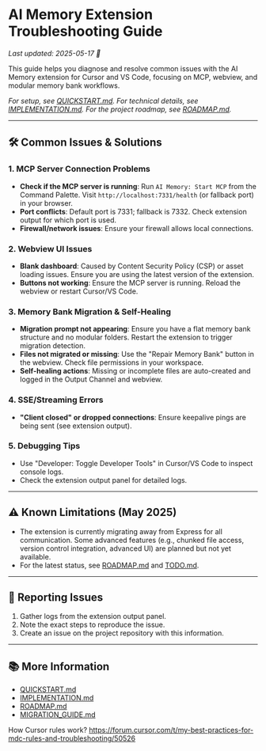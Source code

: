 # AI Memory Extension Troubleshooting Guide

_Last updated: 2025-05-17 🐹_

This guide helps you diagnose and resolve common issues with the AI Memory extension for Cursor and VS Code, focusing on MCP, webview, and modular memory bank workflows.

_For setup, see [QUICKSTART.md](./QUICKSTART.md). For technical details, see [IMPLEMENTATION.md](../wip/IMPLEMENTATION.md). For the project roadmap, see [ROADMAP.md](../wip/ROADMAP.md)._

---

## 🛠️ Common Issues & Solutions

### 1. MCP Server Connection Problems
- **Check if the MCP server is running**:
  Run `AI Memory: Start MCP` from the Command Palette.
  Visit `http://localhost:7331/health` (or fallback port) in your browser.
- **Port conflicts**:
  Default port is 7331; fallback is 7332. Check extension output for which port is used.
- **Firewall/network issues**:
  Ensure your firewall allows local connections.

### 2. Webview UI Issues
- **Blank dashboard**:
  Caused by Content Security Policy (CSP) or asset loading issues.
  Ensure you are using the latest version of the extension.
- **Buttons not working**:
  Ensure the MCP server is running. Reload the webview or restart Cursor/VS Code.

### 3. Memory Bank Migration & Self-Healing
- **Migration prompt not appearing**:
  Ensure you have a flat memory bank structure and no modular folders. Restart the extension to trigger migration detection.
- **Files not migrated or missing**:
  Use the "Repair Memory Bank" button in the webview. Check file permissions in your workspace.
- **Self-healing actions**:
  Missing or incomplete files are auto-created and logged in the Output Channel and webview.

### 4. SSE/Streaming Errors
- **"Client closed" or dropped connections**:
  Ensure keepalive pings are being sent (see extension output).

### 5. Debugging Tips
- Use "Developer: Toggle Developer Tools" in Cursor/VS Code to inspect console logs.
- Check the extension output panel for detailed logs.

---

## ⚠️ Known Limitations (May 2025)

- The extension is currently migrating away from Express for all communication.
  Some advanced features (e.g., chunked file access, version control integration, advanced UI) are planned but not yet available.
- For the latest status, see [ROADMAP.md](../wip/ROADMAP.md) and [TODO.md](../wip/TODO.md).

---

## 📝 Reporting Issues

1. Gather logs from the extension output panel.
2. Note the exact steps to reproduce the issue.
3. Create an issue on the project repository with this information.

---

## 📚 More Information

- [QUICKSTART.md](./QUICKSTART.md)
- [IMPLEMENTATION.md](../wip/IMPLEMENTATION.md)
- [ROADMAP.md](../wip/ROADMAP.md)
- [MIGRATION_GUIDE.md](./MIGRATION_GUIDE.md)

How Cursor rules work?
https://forum.cursor.com/t/my-best-practices-for-mdc-rules-and-troubleshooting/50526
